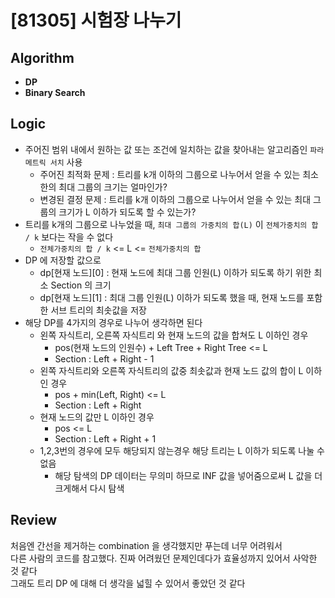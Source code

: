 # [81305] 시험장 나누기
## Algorithm
- **DP**
- **Binary Search**

## Logic
- 주어진 범위 내에서 원하는 값 또는  조건에 일치하는 값을 찾아내는 알고리즘인 `파라메트릭 서치` 사용
  - 주어진 최적화 문제 : 트리를 k개 이하의 그룹으로 나누어서 얻을 수 있는 최소한의 최대 그룹의 크기는 얼마인가?
  - 변경된 결정 문제 : 트리를 k개 이하의 그룹으로 나누어서 얻을 수 있는 최대 그룹의 크기가 L 이하가 되도록 할 수 있는가?
- 트리를 k개의 그룹으로 나누었을 때, `최대 그룹의 가중치의 합(L)` 이 `전체가중치의 합 / k` 보다는 작을 수 없다
  - `전체가중치의 합 / k` <= L <= `전체가중치의 합`
- DP 에 저장할 값으로
  - dp[현재 노드][0] : 현재 노드에 최대 그룹 인원(L) 이하가 되도록 하기 위한 최소 Section 의 크기
  - dp[현재 노드][1] : 최대 그룹 인원(L) 이하가 되도록 했을 때, 현재 노드를 포함한 서브 트리의 최솟값을 저장
- 해당 DP를 4가지의 경우로 나누어 생각하면 된다
  - 왼쪽 자식트리, 오른쪽 자식트리 와 현재 노드의 값을 합쳐도 L 이하인 경우
    - pos(현재 노드의 인원수) + Left Tree + Right Tree <= L
    - Section : Left + Right - 1
  - 왼쪽 자식트리와 오른쪽 자식트리의 값중 최솟값과 현재 노드 값의 합이 L 이하인 경우
    - pos + min(Left, Right) <= L
    - Section : Left + Right
  - 현재 노드의 값만 L 이하인 경우 
    - pos <= L
    - Section : Left + Right + 1
  - 1,2,3번의 경우에 모두 해당되지 않는경우 해당 트리는 L 이하가 되도록 나눌 수 없음
    - 해당 탐색의 DP 데이터는 무의미 하므로 INF 값을 넣어줌으로써 L 값을 더 크게해서 다시 탐색

## Review
처음엔 간선을 제거하는 combination 을 생각했지만 푸는데 너무 어려워서  
다른 사람의 코드를 참고했다. 진짜 어려웠던 문제인데다가 효율성까지 있어서 사악한 것 같다  
그래도 트리 DP 에 대해 더 생각을 넓힐 수 있어서 좋았던 것 같다